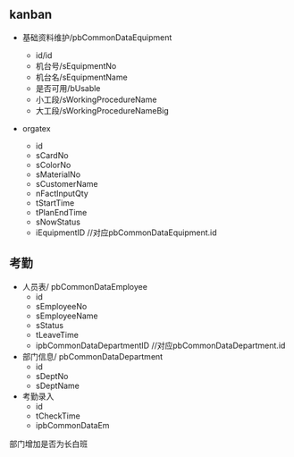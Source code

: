## kanban
- 基础资料维护/pbCommonDataEquipment
    - id/id
    - 机台号/sEquipmentNo
    - 机台名/sEquipmentName
    - 是否可用/bUsable
    - 小工段/sWorkingProcedureName
    - 大工段/sWorkingProcedureNameBig

- orgatex
    - id
    - sCardNo
    - sColorNo
    - sMaterialNo
    - sCustomerName
    - nFactInputQty
    - tStartTime
    - tPlanEndTime
    - sNowStatus
    - iEquipmentID //对应pbCommonDataEquipment.id

## 考勤
- 人员表/ pbCommonDataEmployee
    - id
    - sEmployeeNo
    - sEmployeeName
    - sStatus
    - tLeaveTime
    - ipbCommonDataDepartmentID //对应pbCommonDataDepartment.id
- 部门信息/ pbCommonDataDepartment
    - id
    - sDeptNo
    - sDeptName
- 考勤录入
    - id
    - tCheckTime
    - ipbCommonDataEm

部门增加是否为长白班